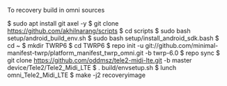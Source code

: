 To recovery build in omni sources$ sudo apt install git axel -y$ git clone https://github.com/akhilnarang/scripts$ cd scripts$ sudo bash setup/android_build_env.sh$ sudo bash setup/install_android_sdk.bash$ cd ~$ mkdir TWRP6$ cd TWRP6$ repo init -u git://github.com/minimal-manifest-twrp/platform_manifest_twrp_omni.git -b twrp-6.0$ repo sync$ git clone https://github.com/oddmsz/tele2-midi-lte.git -b master device/Tele2/Tele2_Midi_LTE$ . build/envsetup.sh$ lunch omni_Tele2_Midi_LTE$ make -j2 recoveryimage